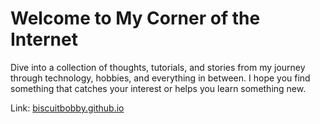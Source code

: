 # Welcome to My Corner of the Internet

Dive into a collection of thoughts, tutorials, and stories from my journey through technology, hobbies, and everything in between. I hope you find something that catches your interest or helps you learn something new.


Link: [biscuitbobby.github.io](https://biscuitbobby.github.io/)